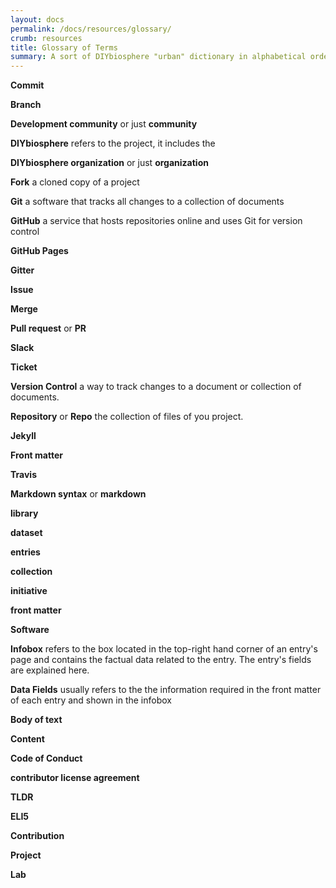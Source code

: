 ```yaml
---
layout: docs
permalink: /docs/resources/glossary/
crumb: resources
title: Glossary of Terms
summary: A sort of DIYbiosphere "urban" dictionary in alphabetical order
---
```


**Commit**

**Branch**

**Development community** or just **community**

**DIYbiosphere** refers to the project, it includes the

**DIYbiosphere organization** or just **organization**

**Fork** a cloned copy of a project

**Git** a software that tracks all changes to a collection of documents

**GitHub** a service that hosts repositories online and uses Git for version control

**GitHub Pages**

**Gitter**


**Issue**

**Merge**

**Pull request** or **PR**

**Slack**

**Ticket**

**Version Control** a way to track changes to a document or collection of documents.

**Repository** or **Repo** the collection of files of you project.

**Jekyll**

**Front matter**

**Travis**

**Markdown syntax** or **markdown**



**library**

**dataset**

**entries**

**collection**

**initiative**

**front matter**

**Software**

**Infobox** refers to the box located in the top-right hand corner of an entry's page and contains the factual data related to the entry. The entry's fields are explained here.

**Data Fields** usually refers to the the information required in the front matter of each entry and shown in the infobox

**Body of text**

**Content**

**Code of Conduct**

**contributor license agreement**

**TLDR**

**ELI5**

**Contribution**

**Project**

**Lab**
